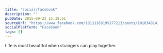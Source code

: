 ```yaml
---
title: "social/facebook"
description: ""
pubDate: 2015-09-22 15:19:51
sourceUrl: "https://www.facebook.com/10111169199177213/posts/10103481418002313"
socialPlatform: "Facebook"
tags: []
---
```


Life is most beautiful when strangers can play together.


